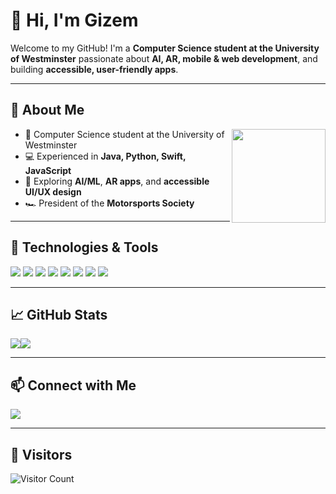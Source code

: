 # 👋 Hi, I'm Gizem

Welcome to my GitHub! I'm a **Computer Science student at the University of Westminster** passionate about **AI, AR, mobile & web development**, and building **accessible, user-friendly apps**.  

---
## 🚀 About Me

<img src="https://media.giphy.com/media/v1.Y2lkPTc5MGI3NjExdnVnYWNza2ppNjRicnU4anNtYTFqb2FmdzU3cWw4cDc1cnR1bjR5dCZlcD12MV9zdGlja2Vyc19zZWFyY2gmY3Q9cw/j0HjChGV0J44KrrlGv/giphy.gif" width="150" align="right" />

- 🏫 Computer Science student at the University of Westminster  
- 💻 Experienced in **Java, Python, Swift, JavaScript**  
- 🌱 Exploring **AI/ML**, **AR apps**, and **accessible UI/UX design**  
- 🏎️ President of the **Motorsports Society**  


---

## 🔧 Technologies & Tools
<p>
  <img src="https://img.shields.io/badge/Java-ED8B00?style=for-the-badge&logo=java&logoColor=white" />
  <img src="https://img.shields.io/badge/Python-3776AB?style=for-the-badge&logo=python&logoColor=white" />
  <img src="https://img.shields.io/badge/Flutter-02569B?style=for-the-badge&logo=flutter&logoColor=white" />
  <img src="https://img.shields.io/badge/Django-092E20?style=for-the-badge&logo=django&logoColor=white" />
  <img src="https://img.shields.io/badge/JavaScript-F7DF1E?style=for-the-badge&logo=javascript&logoColor=black" />
  <img src="https://img.shields.io/badge/Swift-FA7343?style=for-the-badge&logo=swift&logoColor=white" />
  <img src="https://img.shields.io/badge/Xcode-147EFB?style=for-the-badge&logo=xcode&logoColor=white" />
  <img src="https://img.shields.io/badge/VS%20Code-007ACC?style=for-the-badge&logo=visual-studio-code&logoColor=white" />
</p>

---

## 📈 GitHub Stats
<div style="display: flex; gap: 20; align-items: flex-start;">
  <img src="https://github-readme-stats.vercel.app/api?username=gzmgzde&show_icons=true&theme=radical&count_private=true" />
  <img src="https://github-readme-stats.vercel.app/api/top-langs/?username=gzmgzde&layout=compact&theme=radical" />
</div>

---

## 📫 Connect with Me
<p>
  <a href="https://www.linkedin.com/in/gizem-aydin-999981276"><img src="https://img.shields.io/badge/LinkedIn-0A66C2?style=for-the-badge&logo=linkedin&logoColor=white" /></a>
</p>

---
## 👀 Visitors
![Visitor Count](https://visitor-badge.laobi.icu/badge?page_id=gzmgzde.gzmgzde)


